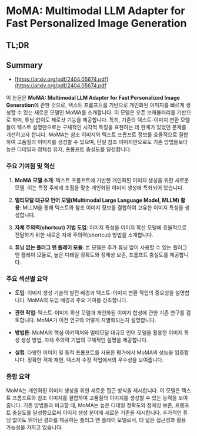 # MoMA: Multimodal LLM Adapter for Fast Personalized Image Generation
## TL;DR
## Summary
- [https://arxiv.org/pdf/2404.05674.pdf](https://arxiv.org/pdf/2404.05674.pdf

이 논문은 **MoMA: Multimodal LLM Adapter for Fast Personalized Image Generation**에 관한 것으로, 텍스트 프롬프트를 기반으로 개인화된 이미지를 빠르게 생성할 수 있는 새로운 모델인 MoMA를 소개합니다. 이 모델은 오픈 보캐뷸러리를 기반으로 하며, 튜닝 없이도 제로샷 기능을 제공합니다. 특히, 기존의 텍스트-이미지 변환 모델들이 텍스트 설명만으로는 구체적인 시각적 특징을 표현하는 데 한계가 있었던 문제를 개선하고자 합니다. MoMA는 참조 이미지와 텍스트 프롬프트 정보를 효율적으로 결합하여 고품질의 이미지를 생성할 수 있으며, 단일 참조 이미지만으로도 기존 방법들보다 높은 디테일과 정체성 유지, 프롬프트 충실도를 달성합니다.

### 주요 기여점 및 혁신

1. **MoMA 모델 소개**: 텍스트 프롬프트에 기반한 개인화된 이미지 생성을 위한 새로운 모델. 이는 특정 주제에 초점을 맞춘 개인화된 이미지 생성에 특화되어 있습니다.
   
2. **멀티모달 대규모 언어 모델(Multimodal Large Language Model, MLLM) 활용**: MLLM을 통해 텍스트와 참조 이미지 정보를 결합하여 고유한 이미지 특성을 생성합니다.

3. **자체 주의력(shortcut) 기법 도입**: 이미지 특성을 이미지 확산 모델에 효율적으로 전달하기 위한 새로운 자체 주의력(shortcut) 방법을 소개합니다.

4. **튜닝 없는 플러그 앤 플레이 모듈**: 본 모델은 추가 튜닝 없이 사용할 수 있는 플러그 앤 플레이 모듈로, 높은 디테일 정확도와 정체성 보존, 프롬프트 충실도를 제공합니다.

### 주요 섹션별 요약

- **도입**: 이미지 생성 기술의 발전 배경과 텍스트-이미지 변환 작업의 중요성을 설명합니다. MoMA의 도입 배경과 주요 기여를 강조합니다.
  
- **관련 작업**: 텍스트-이미지 확산 모델과 개인화된 이미지 합성에 관한 기존 연구를 검토합니다. MoMA가 이전 연구와 어떻게 차별화되는지 설명합니다.
  
- **방법론**: MoMA의 핵심 아키텍처와 멀티모달 대규모 언어 모델을 활용한 이미지 특성 생성 방법, 자체 주의력 기법의 구체적인 설명을 제공합니다.
  
- **실험**: 다양한 이미지 및 동적 프롬프트를 사용한 평가에서 MoMA의 성능을 입증합니다. 정확한 객체 재현, 텍스처 수정 작업에서의 우수성을 보여줍니다.

### 종합 요약

MoMA는 개인화된 이미지 생성을 위한 새로운 접근 방식을 제시합니다. 이 모델은 텍스트 프롬프트와 참조 이미지를 결합하여 고품질의 이미지를 생성할 수 있는 능력을 보여줍니다. 기존 방법들과 비교할 때, MoMA는 높은 디테일 정확도와 정체성 보존, 프롬프트 충실도를 달성함으로써 이미지 생성 분야에 새로운 기준을 제시합니다. 추가적인 튜닝 없이도 뛰어난 결과를 제공하는 플러그 앤 플레이 모델로서, 더 넓은 접근성과 활용 가능성을 가지고 있습니다.